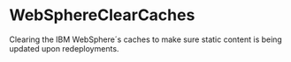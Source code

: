 WebSphereClearCaches
====================

Clearing the IBM WebSphere´s caches to make sure static content is being updated upon redeployments.